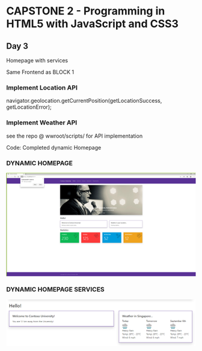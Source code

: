 # CAPSTONE 2 - Programming in HTML5 with JavaScript and CSS3

## Day 3
Homepage with services


Same Frontend as BLOCK 1

### Implement Location API
navigator.geolocation.getCurrentPosition(getLocationSuccess, getLocationError);

### Implement Weather API
see the repo @ wwroot/scripts/ for API implementation


Code: Completed dynamic Homepage

### DYNAMIC HOMEPAGE
![](homepage-dynamic.png)

### DYNAMIC HOMEPAGE SERVICES
![](homepage-dynamic-2.png)
